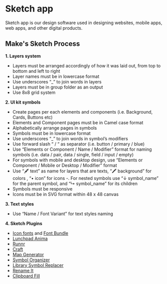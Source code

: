 # Sketch app
Sketch app is our design software used in designing websites, mobile apps, web apps, and other digital products. 

## Make's Sketch Process

**1. Layers system**

- Layers must be arranged accordingly of how it was laid out, from top to bottom and left to right
- Layer names must be in lowercase format
- Use underscores “_” to join words in layers
- Layers must be in group folder as an output
- Use 8x8 grid system
        
**2. UI kit symbols**

- Create pages per each elements and components (i.e. Background, Cards, Buttons etc)
- Elements and Component pages must be in Camel case format
- Alphabetically arrange pages in symbols
- Symbols must be in lowercase format
- Use underscores “_” to join words in symbol’s modifiers
- Use forward slash “ / “ as separator (i.e. button / primary / blue) 
- Use “Elements or Component / Name / Modifier” format for naming symbols (i.e. data / pair, data / single, field / input / empty)
-  For symbols with mobile and desktop design, use “Elements or Component / Mobile or Desktop / Modifier” format
- Use “🖋 text” as name for layers that are texts, “🖍 background” for colors , “• icon” for icons
-. For nested symbols use “↓ symbol_name” for the parent symbol, and “↳ symbol_name” for its children
- Symbols must be responsive
- Icons must be in SVG format within 48 x 48 canvas
        
**3. Text styles**
- Use “Name / Font Variant” for text styles naming

**4. Sketch Plugins**
- [Icon fonts](https://github.com/keremciu/sketch-iconfont) and [Font Bundle](https://github.com/keremciu/font-bundles)
- [Lunchpad Anima](https://animaapp.github.io/)
- [Runnr](http://sketchrunner.com/)
- [Craft](https://www.invisionapp.com/craft)
- [Map Generator](https://github.com/eddiesigner/sketch-map-generator)
- [Symbol Organizer](https://github.com/sonburn/symbol-organizer)
- [Library Symbol Replacer](https://github.com/zeroheight/library-symbol-replacer)
- [Rename It](https://github.com/rodi01/RenameIt)
- [Clipboard Fill](https://github.com/ScottSavarie/Clipboard-Fill)
